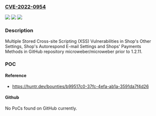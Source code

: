 ### [CVE-2022-0954](https://cve.mitre.org/cgi-bin/cvename.cgi?name=CVE-2022-0954)
![](https://img.shields.io/static/v1?label=Product&message=microweber%2Fmicroweber&color=blue)
![](https://img.shields.io/static/v1?label=Version&message=%3C%201.2.11%20&color=brighgreen)
![](https://img.shields.io/static/v1?label=Vulnerability&message=CWE-79%20Improper%20Neutralization%20of%20Input%20During%20Web%20Page%20Generation%20('Cross-site%20Scripting')&color=brighgreen)

### Description

Multiple Stored Cross-site Scripting (XSS) Vulnerabilities in Shop's Other Settings, Shop's Autorespond E-mail Settings and Shops' Payments Methods in GitHub repository microweber/microweber prior to 1.2.11.

### POC

#### Reference
- https://huntr.dev/bounties/b99517c0-37fc-4efa-ab1a-3591da7f4d26

#### Github
No PoCs found on GitHub currently.

